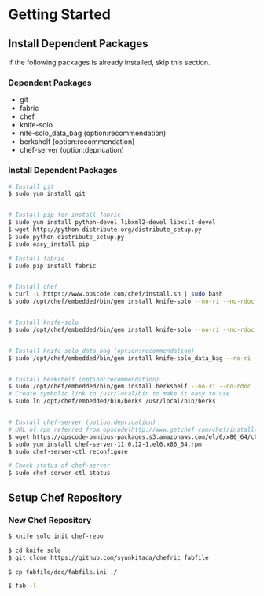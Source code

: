 # Getting Started

## Install Dependent Packages
If the following packages is already installed, skip this section.

### Dependent Packages
* git
* fabric
* chef
* knife-solo
* nife-solo_data_bag (option:recommendation)
* berkshelf (option:recommendation)
* chef-server (option:deprication)

### Install Dependent Packages
``` bash
# Install git
$ sudo yum install git


# Install pip for install fabric
$ sudo yum install python-devel libxml2-devel libxslt-devel
$ wget http://python-distribute.org/distribute_setup.py
$ sudo python distribute_setup.py
$ sudo easy_install pip

# Install fabric
$ sudo pip install fabric


# Install chef
$ curl -L https://www.opscode.com/chef/install.sh | sudo bash
$ sudo /opt/chef/embedded/bin/gem install knife-solo --no-ri --no-rdoc


# Install knife-solo
$ sudo /opt/chef/embedded/bin/gem install knife-solo --no-ri --no-rdoc


# Install knife-solo_data_bag (option:recommendation)
$ sudo /opt/chef/embedded/bin/gem install knife-solo_data_bag --no-ri --no-rdoc


# Install berkshelf (option:recommendation)
$ sudo /opt/chef/embedded/bin/gem install berkshelf --no-ri --no-rdoc
# Create symbolic link to /usr/local/bin to make it easy to use
$ sudo ln /opt/chef/embedded/bin/berks /usr/local/bin/berks


# Install chef-server (option:deprication)
# URL of rpm referred from opscode(http://www.getchef.com/chef/install/)
$ wget https://opscode-omnibus-packages.s3.amazonaws.com/el/6/x86_64/chef-server-11.0.12-1.el6.x86_64.rpm
$ sudo yum install chef-server-11.0.12-1.el6.x86_64.rpm
$ sudo chef-server-ctl reconfigure

# Check status of chef-server
$ sudo chef-server-ctl status
```

## Setup Chef Repository
### New Chef Repository
``` bash
$ knife solo init chef-repo

$ cd knife solo
$ git clone https://github.com/syunkitada/chefric fabfile

$ cp fabfile/doc/fabfile.ini ./

$ fab -l
```



